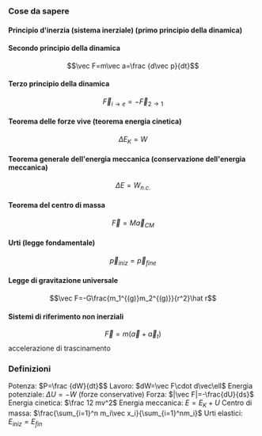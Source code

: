 ### Cose da sapere
#### Principio d'inerzia (sistema inerziale) (primo principio della dinamica)
#### Secondo principio della dinamica
$$\vec F=m\vec a=\frac {d\vec p}{dt}$$
#### Terzo principio della dinamica
$$\vec F_{i\to e}=-\vec F_{2\to 1}$$
#### Teorema delle forze vive (teorema energia cinetica)
$$\Delta E_K=W$$
#### Teorema generale dell'energia meccanica (conservazione dell'energia meccanica)
$$\Delta E=W_{n.c.}$$
#### Teorema del centro di massa
$$\vec F=M\vec a_{CM}$$
#### Urti (legge fondamentale)
$$\vec p_{iniz}=\vec p_{fine}$$
#### Legge di gravitazione universale
$$\vec F=-G\frac{m_1^{(g)}m_2^{(g)}}{r^2}\hat r$$
#### Sistemi di riferimento non inerziali
$$\vec F=m(\vec a+\vec a_t)$$
accelerazione di trascinamento
### Definizioni
Potenza: $P=\frac {dW}{dt}$$
Lavoro: $dW=\vec F\cdot d\vec\ell$
Energia potenziale: $\Delta U=-W$ (forze conservative)
Forza: $|\vec F|=-\frac{dU}{ds}$
Energia cinetica: $\frac 12 mv^2$
Energia meccanica: $E=E_K+U$
Centro di massa: $\frac{\sum_{i=1}^n m_i\vec x_i}{\sum_{i=1}^nm_i}$
Urti elastici: $E_{iniz}=E_{fin}$
